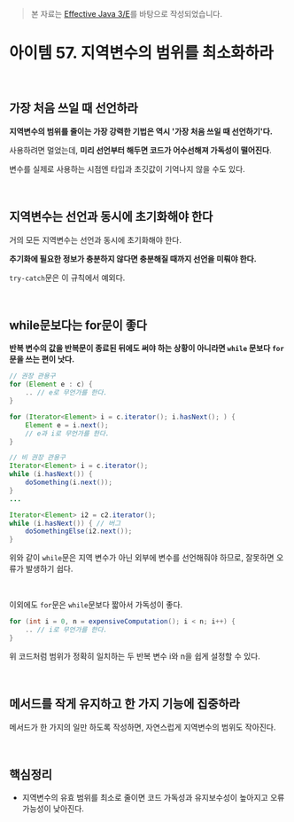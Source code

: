 > 본 자료는 [Effective Java 3/E]()를 바탕으로 작성되었습니다.

# 아이템 57. 지역변수의 범위를 최소화하라

<br>

## 가장 처음 쓰일 때 선언하라
**지역변수의 범위를 줄이는 가장 강력한 기법은 역시 '가장 처음 쓰일 때 선언하기'다.**

사용하려면 멀었는데, **미리 선언부터 해두면 코드가 어수선해져 가독성이 떨어진다**.

변수를 실제로 사용하는 시점엔 타입과 초깃값이 기억나지 않을 수도 있다.

<br>

## 지역변수는 선언과 동시에 초기화해야 한다
거의 모든 지역변수는 선언과 동시에 초기화해야 한다.

**추기화에 필요한 정보가 충분하지 않다면 충분해질 때까지 선언을 미뤄야 한다.**

`try-catch`문은 이 규칙에서 예외다.

<br>

## while문보다는 for문이 좋다
**반복 변수의 값을 반복문이 종료된 뒤에도 써야 하는 상황이 아니라면 `while` 문보다 `for`문을 쓰는 편이 낫다.**

```java
// 권장 관용구
for (Element e : c) {
    .. // e로 무언가를 한다.
}

for (Iterator<Element> i = c.iterator(); i.hasNext(); ) {
    Element e = i.next();
    // e과 i로 무언가를 한다.
}

// 비 권장 관용구
Iterator<Element> i = c.iterator();
while (i.hasNext()) {
    doSomething(i.next());
}
...

Iterator<Element> i2 = c2.iterator();
while (i.hasNext()) { // 버그
    doSomethingElse(i2.next());
}
```
위와 같이 `while`문은 지역 변수가 아닌 외부에 변수를 선언해줘야 하므로, 잘못하면 오류가 발생하기 쉽다.

<br>

이외에도 `for`문은 `while`문보다 짧아서 가독성이 좋다.
```java
for (int i = 0, n = expensiveComputation(); i < n; i++) {
    .. // i로 무언가를 한다.
}
```
위 코드처럼 범위가 정확히 일치하는 두 반복 변수 i와 n을 쉽게 설정할 수 있다.

<br>

## 메서드를 작게 유지하고 한 가지 기능에 집중하라
메서드가 한 가지의 일만 하도록 작성하면, 자연스럽게 지역변수의 범위도 작아진다.

<br>

## 핵심정리
* 지역변수의 유효 범위를 최소로 줄이면 코드 가독성과 유지보수성이 높아지고 오류 가능성이 낮아진다.


